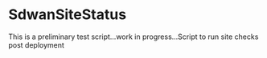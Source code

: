 # SdwanSiteStatus

This is a preliminary test script...work in progress...Script to run site checks post deployment
